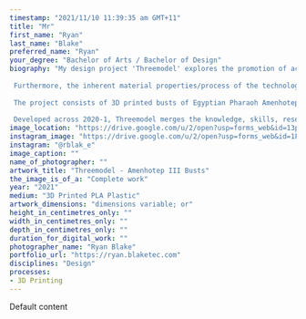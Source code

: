 ```yaml
---
timestamp: "2021/11/10 11:39:35 am GMT+11"
title: "Mr"
first_name: "Ryan"
last_name: "Blake"
preferred_name: "Ryan"
your_degree: "Bachelor of Arts / Bachelor of Design"
biography: "My design project 'Threemodel' explores the promotion of accessibility and interactivity in the museum experience, by utilising 3D modelling and printing technologies. These techniques allow for a tangible experience with objects and artefacts, bringing them into the hands of the public, as part of interactive exhibits and outreach programs. 
 
 Furthermore, the inherent material properties/process of the technology allow exploration of ideas concerning the re-creation and rebuilding of damaged or delicate artefacts, providing a new life to the unseen or unknown aspects of history.
 
 The project consists of 3D printed busts of Egyptian Pharaoh Amenhotep III, in original, reconstructed, and interactive puzzle states. These works are also housed, along with process documentation and rationale, in website form.
 
 Developed across 2020-1, Threemodel merges the knowledge, skills, research and interest I have acquired across the fields of Digital Humanities and Design during my studies."
image_location: "https://drive.google.com/u/2/open?usp=forms_web&id=13p9r3_uq0SA9AF-VtH-fKbhfkned7qmt"
instagram_image: "https://drive.google.com/u/2/open?usp=forms_web&id=1F6IzgJdRf8QTRZzjg32Bh6y5HXpwl22p"
instagram: "@rblak_e"
image_caption: ""
name_of_photographer: ""
artwork_title: "Threemodel - Amenhotep III Busts"
the_image_is_of_a: "Complete work"
year: "2021"
medium: "3D Printed PLA Plastic"
artwork_dimensions: "dimensions variable; or"
height_in_centimetres_only: ""
width_in_centimetres_only: ""
depth_in_centimetres_only: ""
duration_for_digital_work: ""
photographer_name: "Ryan Blake"
portfolio_url: "https://ryan.blaketec.com"
disciplines: "Design"
processes:
- 3D Printing
---
```


Default content